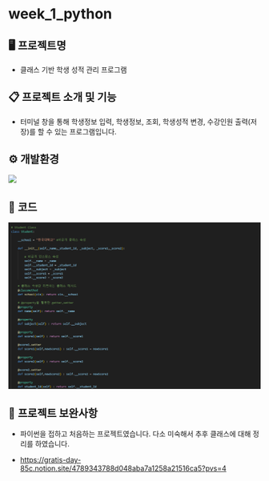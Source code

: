 # week_1_python

## 🖥 프로젝트명
- 클래스 기반 학생 성적 관리 프로그램

## 📋 프로젝트 소개 및 기능
- 터미널 창을 통해 학생정보 입력, 학생정보, 조회, 학생성적 변경, 수강인원 출력(저장)를 할 수 있는 프로그램입니다.

## ⚙ 개발환경
<img src="https://img.shields.io/badge/Python-3776AB?style=for-the-badge&logo=Python&logoColor=white">

## 📌 코드
![Alt text](image.png)

## 🔨 프로젝트 보완사항
- 파이썬을 접하고 처음하는 프로젝트였습니다. 다소 미숙해서 추후 클래스에 대해 정리를 하였습니다.

- https://gratis-day-85c.notion.site/4789343788d048aba7a1258a21516ca5?pvs=4